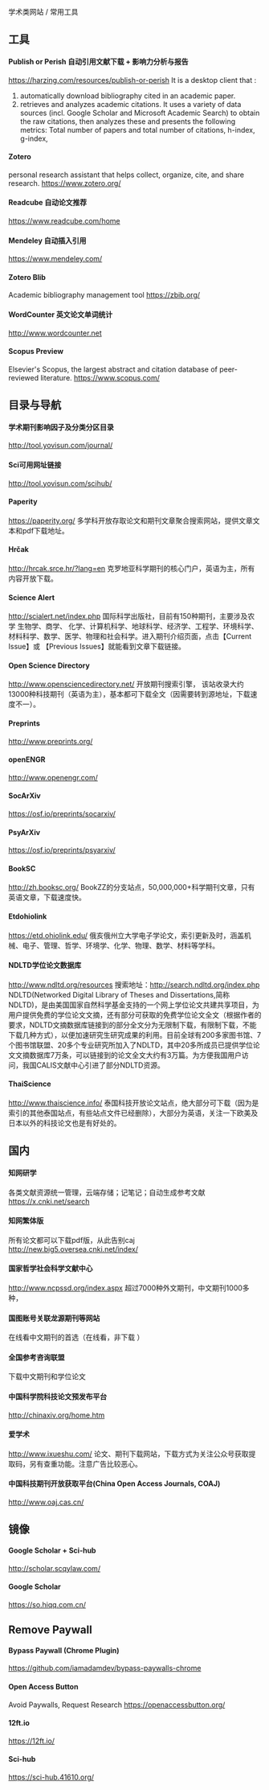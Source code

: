学术类网站 / 常用工具

## 工具

#### Publish or Perish 自动引用文献下载 + 影响力分析与报告
https://harzing.com/resources/publish-or-perish
It is a desktop client that : 
1. automatically download bibliography cited in an academic paper. 
2. retrieves and analyzes academic citations. It uses a variety of data sources (incl. Google Scholar and Microsoft Academic Search) to obtain the raw citations, then analyzes these and presents the following metrics: Total number of papers and total number of citations, h-index, g-index, 


#### Zotero
personal research assistant that helps collect, organize, cite, and share research.
https://www.zotero.org/


#### Readcube 自动论文推荐
https://www.readcube.com/home

#### Mendeley 自动插入引用
https://www.mendeley.com/

#### Zotero Blib
Academic bibliography management tool
https://zbib.org/

#### WordCounter 英文论文单词统计
http://www.wordcounter.net



#### Scopus Preview
Elsevier's Scopus, the largest abstract and citation database of peer-reviewed literature. 
https://www.scopus.com/

## 目录与导航

#### 学术期刊影响因子及分类分区目录
http://tool.yovisun.com/journal/

#### Sci可用网址链接
http://tool.yovisun.com/scihub/

#### Paperity
https://paperity.org/ 
多学科开放存取论文和期刊文章聚合搜索网站，提供文章文本和pdf下载地址。

#### Hrčak 
http://hrcak.srce.hr/?lang=en
克罗地亚科学期刊的核心门户，英语为主，所有内容开放下载。 

#### Science Alert
http://scialert.net/index.php
国际科学出版社，目前有150种期刊，主要涉及农学  生物学、商学、 化学、计算机科学、地球科学、经济学、工程学、环境科学、材料科学、数学、医学、物理和社会科学。进入期刊介绍页面，点击【Current Issue】或 【Previous Issues】就能看到文章下载链接。 

#### Open Science Directory
http://www.opensciencedirectory.net/
开放期刊搜索引擎， 该站收录大约13000种科技期刊（英语为主），基本都可下载全文（因需要转到源地址，下载速度不一）。 

#### Preprints 
http://www.preprints.org/

#### openENGR
http://www.openengr.com/

#### SocArXiv
https://osf.io/preprints/socarxiv/

#### PsyArXiv
https://osf.io/preprints/psyarxiv/


#### BookSC
http://zh.booksc.org/
BookZZ的分支站点，50,000,000+科学期刊文章，只有英语文章，下载速度快。

#### Etdohiolink
https://etd.ohiolink.edu/
俄亥俄州立大学电子学论文，索引更新及时，涵盖机械、电子、管理、哲学、环境学、化学、物理、数学、材料等学科。

#### NDLTD学位论文数据库
http://www.ndltd.org/resources
搜索地址：http://search.ndltd.org/index.php
NDLTD(Networked Digital Library of Theses and Dissertations,简称NDLTD)，是由美国国家自然科学基金支持的一个网上学位论文共建共享项目，为用户提供免费的学位论文文摘，还有部分可获取的免费学位论文全文（根据作者的要求，NDLTD文摘数据库链接到的部分全文分为无限制下载，有限制下载，不能下载几种方式），以便加速研究生研究成果的利用。目前全球有200多家图书馆、7个图书馆联盟、20多个专业研究所加入了NDLTD，其中20多所成员已提供学位论文文摘数据库7万条，可以链接到的论文全文大约有3万篇。为方便我国用户访问，我国CALIS文献中心引进了部分NDLTD资源。

#### ThaiScience
http://www.thaiscience.info/
泰国科技开放论文站点，绝大部分可下载（因为是索引的其他泰国站点，有些站点文件已经删除），大部分为英语，关注一下欧美及日本以外的科技论文也是有好处的。 


## 国内
#### 知网研学
各类文献资源统一管理，云端存储；记笔记；自动生成参考文献
https://x.cnki.net/search

#### 知网繁体版
所有论文都可以下载pdf版，从此告别caj
http://new.big5.oversea.cnki.net/index/

#### 国家哲学社会科学文献中心
http://www.ncpssd.org/index.aspx
超过7000种外文期刊，中文期刊1000多种，

#### 国图账号关联龙源期刊等网站
在线看中文期刊的首选（在线看，非下载 ）

#### 全国参考咨询联盟
下载中文期刊和学位论文

#### 中国科学院科技论文预发布平台
http://chinaxiv.org/home.htm

#### 爱学术
http://www.ixueshu.com/
论文、期刊下载网站，下载方式为关注公众号获取提取码，另有查重功能。注意广告比较恶心。

#### 中国科技期刊开放获取平台(China Open Access Journals, COAJ)
http://www.oaj.cas.cn/

## 镜像
#### Google Scholar + Sci-hub
http://scholar.scqylaw.com/

#### Google Scholar
https://so.hiqq.com.cn/

## Remove Paywall
#### Bypass Paywall (Chrome Plugin)
https://github.com/iamadamdev/bypass-paywalls-chrome

#### Open Access Button
Avoid Paywalls, Request Research
https://openaccessbutton.org/

#### 12ft.io
https://12ft.io/

#### Sci-hub
https://sci-hub.41610.org/


